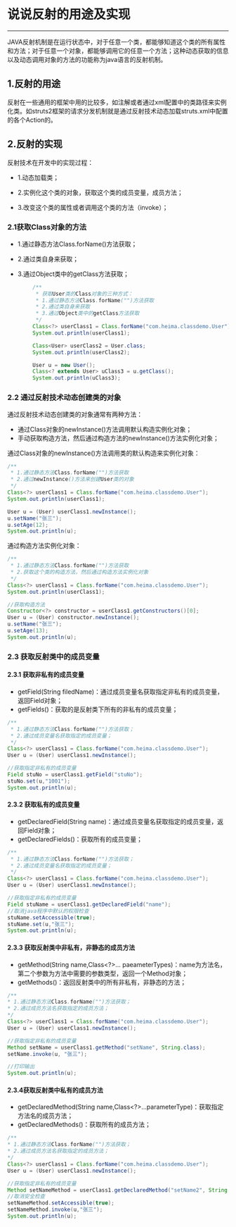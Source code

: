 # 说说反射的用途及实现

---

JAVA反射机制是在运行状态中，对于任意一个类，都能够知道这个类的所有属性和方法；对于任意一个对象，都能够调用它的任意一个方法；这种动态获取的信息以及动态调用对象的方法的功能称为java语言的反射机制。

## 1.反射的用途

反射在一些通用的框架中用的比较多，如注解或者通过xml配置中的类路径来实例化类。如struts2框架的请求分发机制就是通过反射技术动态加载struts.xml中配置的各个Action的。

## 2.反射的实现

反射技术在开发中的实现过程：

* 1.动态加载类；

* 2.实例化这个类的对象，获取这个类的成员变量，成员方法；

* 3.改变这个类的属性或者调用这个类的方法（invoke）；

### 2.1获取Class对象的方法

* 1.通过静态方法Class.forName\(\)方法获取；

* 2.通过类自身来获取；

* 3.通过Object类中的getClass方法获取；

```java
        /**
         * 获取User类的Class对象的三种方式：
         * 1.通过静态方法Class.forName("")方法获取
         * 2.通过类自身来获取
         * 3.通过Object类中的getClass方法获取
         */
        Class<?> userClass1 = Class.forName("com.heima.classdemo.User");
        System.out.println(userClass1);

        Class<User> userClass2 = User.class;
        System.out.println(userClass2);

        User u = new User();
        Class<? extends User> uClass3 = u.getClass();
        System.out.println(uClass3);
```

### 2.2 通过反射技术动态创建类的对象

通过反射技术动态创建类的对象通常有两种方法：

* 通过Class对象的newInstance\(\)方法调用默认构造实例化对象；
* 手动获取构造方法，然后通过构造方法的newInstance\(\)方法实例化对象；

通过Class对象的newInstance\(\)方法调用类的默认构造来实例化对象：

```java
/**
 * 1.通过静态方法Class.forName("")方法获取
 * 2.通过newInstance()方法来创建User类的对象
 */
Class<?> userClass1 = Class.forName("com.heima.classdemo.User");
System.out.println(userClass1);

User u = (User) userClass1.newInstance();
u.setName("张三");
u.setAge(12);
System.out.println(u);
```

通过构造方法实例化对象：

```java
/**
 * 1.通过静态方法Class.forName("")方法获取
 * 2.获取这个类的构造方法，然后通过构造方法实例化对象
 */
Class<?> userClass1 = Class.forName("com.heima.classdemo.User");
System.out.println(userClass1);

//获取构造方法
Constructor<?> constructor = userClass1.getConstructors()[0];
User u = (User) constructor.newInstance();
u.setName("张三");
u.setAge(13);
System.out.println(u);
```

### 2.3 获取反射类中的成员变量

#### 2.3.1 获取非私有的成员变量

* getField\(String filedName\)：通过成员变量名获取指定非私有的成员变量，返回Field对象；
* getFields\(\)：获取的是反射类下所有的非私有的成员变量；

```java
/**
 * 1.通过静态方法Class.forName("")方法获取；
 * 2.通过成员变量名获取指定的成员变量；
 */
Class<?> userClass1 = Class.forName("com.heima.classdemo.User");
User u = (User) userClass1.newInstance();

//获取指定非私有的成员变量
Field stuNo = userClass1.getField("stuNo");
stuNo.set(u,"1001");
System.out.println(u);
```

#### 2.3.2 获取私有的成员变量

* getDeclaredField\(String name\)：通过成员变量名获取指定的成员变量，返回Field对象；
* getDeclaredFields\(\)：获取所有的成员变量；

```java
/**
 * 1.通过静态方法Class.forName("")方法获取；
 * 2.通过成员变量名获取指定的成员变量；
 */
Class<?> userClass1 = Class.forName("com.heima.classdemo.User");
User u = (User) userClass1.newInstance();

//获取指定非私有的成员变量
Field stuName = userClass1.getDeclaredField("name");
//取消java程序中默认的权限检查
stuName.setAccessible(true);
stuName.set(u,"张三");
System.out.println(u);
```

#### 2.3.3 获取反射类中非私有，非静态的成员方法

* getMethod\(String name,Class&lt;?&gt;... paeameterTypes\)：name为方法名，第二个参数为方法中需要的参数类型，返回一个Method对象；
* getMethods\(\)：返回反射类中的所有非私有，非静态的方法；

```java
/**
* 1.通过静态方法Class.forName("")方法获取；
* 2.通过成员方法名获取指定的成员方法；
*/
Class<?> userClass1 = Class.forName("com.heima.classdemo.User");
User u = (User) userClass1.newInstance();

//获取指定非私有的成员变量
Method setName = userClass1.getMethod("setName", String.class);
setName.invoke(u, "张三");

//打印输出
System.out.println(u);
```

#### 2.3.4获取反射类中私有的成员方法

* getDeclaredMethod\(String name,Class&lt;?&gt;...parameterType\)：获取指定方法名的成员方法；
* getDeclaredMethods\(\)：获取所有的成员方法；

```java
/**
* 1.通过静态方法Class.forName("")方法获取；
* 2.通过成员方法名获取指定的成员方法；
*/
Class<?> userClass1 = Class.forName("com.heima.classdemo.User");
User u = (User) userClass1.newInstance();

//获取指定非私有的成员变量
Method setNameMethod = userClass1.getDeclaredMethod("setName2", String.class);
//取消安全检查
setNameMethod.setAccessible(true);
setNameMethod.invoke(u,"张三");
System.out.println(u);
```



